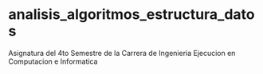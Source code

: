 # analisis_algoritmos_estructura_datos
Asignatura del 4to Semestre de la Carrera de Ingenieria Ejecucion en Computacion e Informatica
